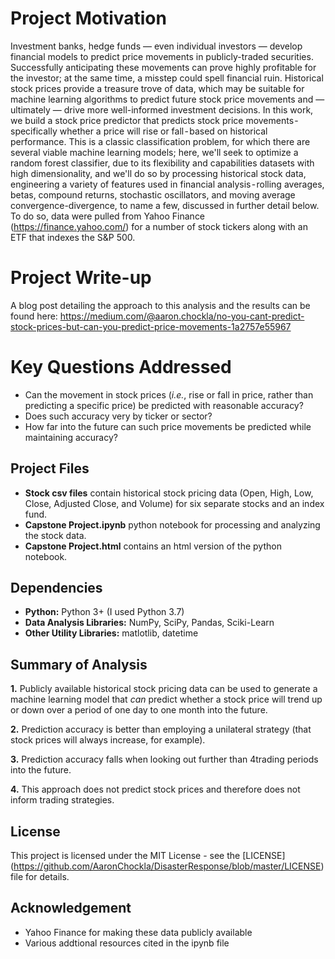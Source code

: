 # Project Motivation
Investment banks, hedge funds — even individual investors — develop financial models to predict price movements in publicly-traded securities. Successfully anticipating these movements can prove highly profitable for the investor; at the same time, a misstep could spell financial ruin. Historical stock prices provide a treasure trove of data, which may be suitable for machine learning algorithms to predict future stock price movements and — ultimately — drive more well-informed investment decisions. In this work, we build a stock price predictor that predicts stock price movements - specifically whether a price will rise or fall - based on historical performance. This is a classic classification problem, for which there are several viable machine learning models; here, we'll seek to optimize a random forest classifier, due to its flexibility and capabilities datasets with high dimensionality, and we'll do so by processing historical stock data, engineering a variety of features used in financial analysis - rolling averages, betas, compound returns, stochastic oscillators, and moving average convergence-divergence, to name a few, discussed in further detail below. To do so, data were pulled from Yahoo Finance (https://finance.yahoo.com/) for a number of stock tickers along with an ETF that indexes the S&P 500.

# Project Write-up
A blog post detailing the approach to this analysis and the results can be found here: https://medium.com/@aaron.chockla/no-you-cant-predict-stock-prices-but-can-you-predict-price-movements-1a2757e55967

# Key Questions Addressed
* Can the movement in stock prices (*i.e.*, rise or fall in price, rather than predicting a specific price) be predicted with reasonable accuracy?
* Does such accuracy very by ticker or sector?
* How far into the future can such price movements be predicted while maintaining accuracy?

## Project Files
* **Stock csv files** contain historical stock pricing data (Open, High, Low, Close, Adjusted Close, and Volume) for six separate stocks and an index fund.
* **Capstone Project.ipynb** python notebook for processing and analyzing the stock data.
* **Capstone Project.html** contains an html version of the python notebook.

## Dependencies
* **Python:** Python 3+ (I used Python 3.7)
* **Data Analysis Libraries:** NumPy, SciPy, Pandas, Sciki-Learn
* **Other Utility Libraries:** matlotlib, datetime

## Summary of Analysis
**1.** Publicly available historical stock pricing data can be used to generate a machine learning model that *can* predict whether a stock price will trend up or down over a period of one day to one month into the future.

**2.** Prediction accuracy is better than employing a unilateral strategy (that stock prices will always increase, for example).

**3.** Prediction accuracy falls when looking out further than 4trading periods into the future.

**4.** This approach does not predict stock prices and therefore does not inform trading strategies.

## License
This project is licensed under the MIT License - see the [LICENSE] (https://github.com/AaronChockla/DisasterResponse/blob/master/LICENSE) file for details.

## Acknowledgement
* Yahoo Finance for making these data publicly available
* Various addtional resources cited in the ipynb file
